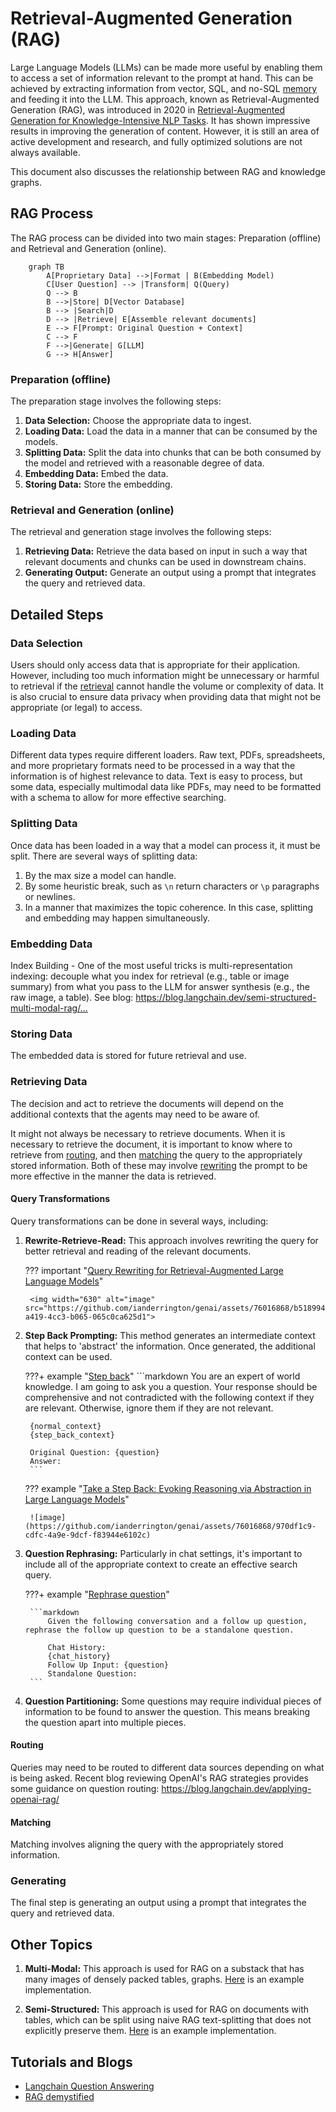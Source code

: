 # Retrieval-Augmented Generation (RAG)

Large Language Models (LLMs) can be made more useful by enabling them to access a set of information relevant to the prompt at hand. This can be achieved by extracting information from vector, SQL, and no-SQL [memory](./memory.md) and feeding it into the LLM. This approach, known as Retrieval-Augmented Generation (RAG), was introduced in 2020 in [Retrieval-Augmented Generation for Knowledge-Intensive NLP Tasks](https://arxiv.org/abs/2005.11401). It has shown impressive results in improving the generation of content. However, it is still an area of active development and research, and fully optimized solutions are not always available.

This document also discusses the relationship between RAG and knowledge graphs.

## RAG Process

The RAG process can be divided into two main stages: Preparation (offline) and Retrieval and Generation (online).

```mermaid
    graph TB
        A[Proprietary Data] -->|Format | B(Embedding Model)
        C[User Question] --> |Transform| Q(Query)
        Q --> B
        B -->|Store| D[Vector Database]
        B --> |Search|D
        D --> |Retrieve| E[Assemble relevant documents]
        E --> F[Prompt: Original Question + Context]
        C --> F
        F -->|Generate| G[LLM]
        G --> H[Answer]
```

### Preparation (offline)

The preparation stage involves the following steps:

1. **Data Selection:** Choose the appropriate data to ingest.
2. **Loading Data:** Load the data in a manner that can be consumed by the models.
3. **Splitting Data:** Split the data into chunks that can be both consumed by the model and retrieved with a reasonable degree of data.
4. **Embedding Data:** Embed the data.
5. **Storing Data:** Store the embedding.

### Retrieval and Generation (online)

The retrieval and generation stage involves the following steps:

1. **Retrieving Data:** Retrieve the data based on input in such a way that relevant documents and chunks can be used in downstream chains.
2. **Generating Output:** Generate an output using a prompt that integrates the query and retrieved data.

## Detailed Steps

### Data Selection

Users should only access data that is appropriate for their application. However, including too much information might be unnecessary or harmful to retrieval if the [retrieval](#retrieval) cannot handle the volume or complexity of data. It is also crucial to ensure data privacy when providing data that might not be appropriate (or legal) to access.

### Loading Data

Different data types require different loaders. Raw text, PDFs, spreadsheets, and more proprietary formats need to be processed in a way that the information is of highest relevance to data. Text is easy to process, but some data, especially multimodal data like PDFs, may need to be formatted with a schema to allow for more effective searching.

### Splitting Data

Once data has been loaded in a way that a model can process it, it must be split. There are several ways of splitting data:

1. By the max size a model can handle.
2. By some heuristic break, such as `\n` return characters or `\p` paragraphs or newlines.
3. In a manner that maximizes the topic coherence. In this case, splitting and embedding may happen simultaneously.

### Embedding Data

Index Building - One of the most useful tricks is multi-representation indexing: decouple what you index for retrieval (e.g., table or image summary) from what you pass to the LLM for answer synthesis (e.g., the raw image, a table). See blog:
https://blog.langchain.dev/semi-structured-multi-modal-rag/…

### Storing Data

The embedded data is stored for future retrieval and use.

### Retrieving Data

The decision and act to retrieve the documents will depend on the additional contexts that the agents may need to be aware of.

It might not always be necessary to retrieve documents. When it is necessary to retrieve the document, it is important to know where to retrieve from [routing](#routing), and then [matching](#matching) the query to the appropriately stored information. Both of these may involve [rewriting](#query-transformations) the prompt to be more effective in the manner the data is retrieved.

#### Query Transformations

Query transformations can be done in several ways, including:

1. **Rewrite-Retrieve-Read:** This approach involves rewriting the query for better retrieval and reading of the relevant documents.

    ??? important "[Query Rewriting for Retrieval-Augmented Large Language Models](https://arxiv.org/pdf/2305.14283.pdf)"

        <img width="630" alt="image" src="https://github.com/ianderrington/genai/assets/76016868/b518994c-a419-4cc3-b065-065c0ca625d1">

2. **Step Back Prompting:** This method generates an intermediate context that helps to 'abstract' the information. Once generated, the additional context can be used.

    ???+ example "[Step back](https://smith.langchain.com/hub/langchain-ai/stepback-answer)"
        ```markdown
        You are an expert of world knowledge. I am going to ask you a question. Your response should be comprehensive and not contradicted with the following context if they are relevant. Otherwise, ignore them if they are not relevant.

        {normal_context}
        {step_back_context}

        Original Question: {question}
        Answer:
        ```

    ??? example "[Take a Step Back: Evoking Reasoning via Abstraction in Large Language Models](https://arxiv.org/pdf/2310.06117.pdf)"

        ![image](https://github.com/ianderrington/genai/assets/76016868/970df1c9-cdfc-4a9e-9dcf-f83944e6102c)

4. **Question Rephrasing:** Particularly in chat settings, it's important to include all of the appropriate context to create an effective search query.

    ???+ example "[Rephrase question](https://smith.langchain.com/hub/langchain-ai/weblangchain-search-query)"

        ```markdown
            Given the following conversation and a follow up question, rephrase the follow up question to be a standalone question.

            Chat History:
            {chat_history}
            Follow Up Input: {question}
            Standalone Question:
        ```

5. **Question Partitioning:** Some questions may require individual pieces of information to be found to answer the question. This means breaking the question apart into multiple pieces.

#### Routing

Queries may need to be routed to different data sources depending on what is being asked. Recent blog reviewing OpenAI's RAG strategies provides some guidance on question routing: https://blog.langchain.dev/applying-openai-rag/

#### Matching

Matching involves aligning the query with the appropriately stored information.

### Generating

The final step is generating an output using a prompt that integrates the query and retrieved data.

## Other Topics

1. **Multi-Modal:** This approach is used for RAG on a substack that has many images of densely packed tables, graphs. [Here](https://github.com/langchain-ai/langchain/blob/master/cookbook/Multi_modal_RAG.ipynb) is an example implementation.

2. **Semi-Structured:** This approach is used for RAG on documents with tables, which can be split using naive RAG text-splitting that does not explicitly preserve them. [Here](https://github.com/langchain-ai/langchain/blob/master/cookbook/Semi_Structured_RAG.ipynb) is an example implementation.

## Tutorials and Blogs

- [Langchain Question Answering](https://python.langchain.com/docs/use_cases/question_answering/)
- [RAG demystified](https://github.com/pchunduri6/rag-demystified/blob/main/complex_qa.py)
